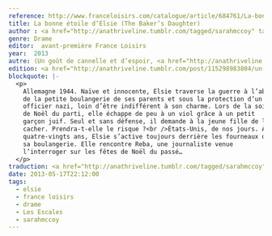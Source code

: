 ```yaml
---
reference: http://www.franceloisirs.com/catalogue/article/684761/La-bonne-etoile-d-Elsie/McCoy-Sarah?intcmpid=mea1ACCUEILgauche
title: La bonne étoile d’Elsie (The Baker’s Daughter)
author : <a href="http://anathriveline.tumblr.com/tagged/sarahmccoy" target="_blank" >Sarah McCoy</a>
genre: Drame
editor:  avant-première France Loisirs
year:  2013
autre: (Un goût de cannelle et d’espoir, <a href="http://anathriveline.tumblr.com/post/82975744449/un-gout-de-cannelle-et-despoir-the-bakers" target="_blank" >Les Escales</a>, 2014.
edition: <a href="http://anathriveline.tumblr.com/post/115298983804/un-gout-de-cannelle-et-despoir-the-bakers" target="_blank" >Pocket</a>, 2015)
blockquote: |-
  <p>
    Allemagne 1944. Naïve et innocente, Elsie traverse la guerre à l’abri
    de la petite boulangerie de ses parents et sous la protection d’un
    officier nazi, loin d’être indifférent à son charme. Lors de la soirée
    de Noël du parti, elle échappe de peu à un viol grâce à un petit
    garçon juif. Seul et sans défense, il demande à la jeune fille de le
    cacher. Prendra-t-elle le risque ?<br />États-Unis, de nos jours. À
    quatre-vingts ans, Elsie s’active toujours derrière les fourneaux de
    sa boulangerie. Elle rencontre Reba, une journaliste venue
    l’interroger sur les fêtes de Noël du passé…
  </p>
traduction: <a href="http://anathriveline.tumblr.com/tagged/sarahmccoy">Sarah McCoy</a>
date: 2013-05-17T22:12:00
tags:
  - elsie
  - france loisirs
  - drame
  - Les Escales
  - sarahmccoy
---
```

